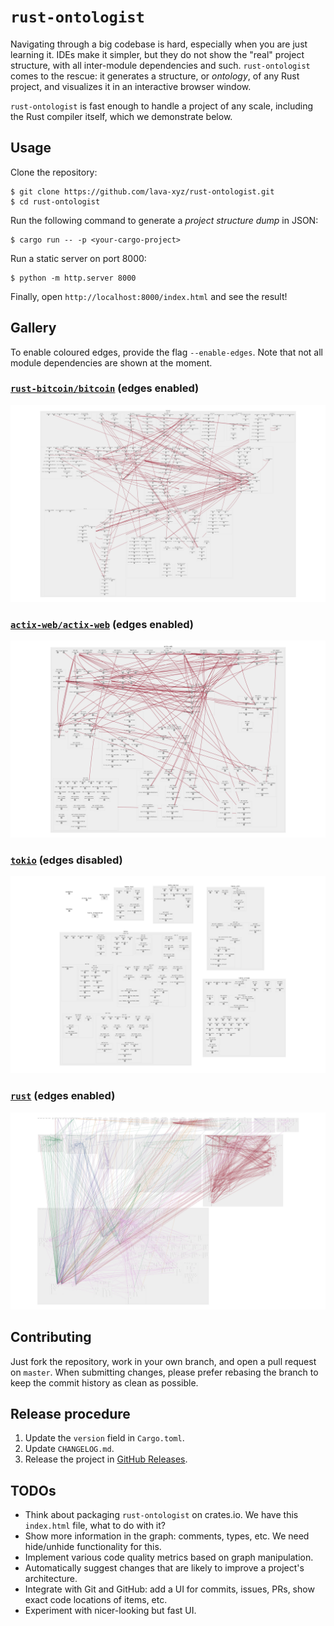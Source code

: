 # `rust-ontologist`

Navigating through a big codebase is hard, especially when you are just learning it. IDEs make it simpler, but they do not show the "real" project structure, with all inter-module dependencies and such. `rust-ontologist` comes to the rescue: it generates a structure, or _ontology_, of any Rust project, and visualizes it in an interactive browser window.

`rust-ontologist` is fast enough to handle a project of any scale, including the Rust compiler itself, which we demonstrate below.

## Usage

Clone the repository:

```
$ git clone https://github.com/lava-xyz/rust-ontologist.git
$ cd rust-ontologist
```

Run the following command to generate a _project structure dump_ in JSON:

```
$ cargo run -- -p <your-cargo-project>
```

Run a static server on port 8000:

```
$ python -m http.server 8000
```

Finally, open `http://localhost:8000/index.html` and see the result!

## Gallery

To enable coloured edges, provide the flag `--enable-edges`. Note that not all module dependencies are shown at the moment.

### [`rust-bitcoin/bitcoin`] (edges enabled)

![rust-bitcoin/bitcoin](./media/bitcoin.jpg)

[`rust-bitcoin/bitcoin`]: https://github.com/rust-bitcoin/rust-bitcoin/tree/master/bitcoin

### [`actix-web/actix-web`] (edges enabled)

![actix-web/actix-web](./media/actix-web.jpg)

[`actix-web/actix-web`]: https://github.com/actix/actix-web/tree/master/actix-web

### [`tokio`] (edges disabled)

![tokio](./media/tokio.jpg)

[`tokio`]: https://github.com/tokio-rs/tokio

### [`rust`] (edges enabled)

![rust](./media/rust.jpg)

[`rust`]: https://github.com/rust-lang/rust

## Contributing

Just fork the repository, work in your own branch, and open a pull request on `master`. When submitting changes, please prefer rebasing the branch to keep the commit history as clean as possible.

## Release procedure

 1. Update the `version` field in `Cargo.toml`.
 1. Update `CHANGELOG.md`.
 1. Release the project in [GitHub Releases].

[GitHub Releases]: https://github.com/lava-xyz/rust-ontologist/releases

## TODOs

 - Think about packaging `rust-ontologist` on crates.io. We have this `index.html` file, what to do with it?
 - Show more information in the graph: comments, types, etc. We need hide/unhide functionality for this.
 - Implement various code quality metrics based on graph manipulation.
 - Automatically suggest changes that are likely to improve a project's architecture.
 - Integrate with Git and GitHub: add a UI for commits, issues, PRs, show exact code locations of items, etc.
 - Experiment with nicer-looking but fast UI.
